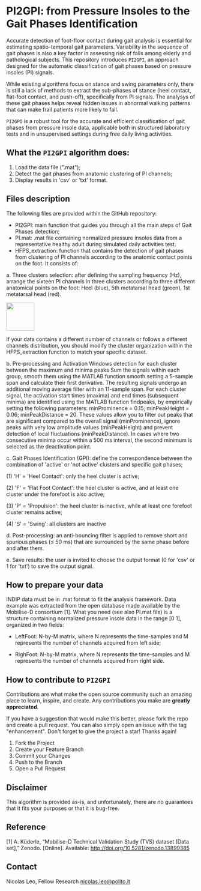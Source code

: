 # PI2GPI: from Pressure Insoles to the Gait Phases Identification

<p align="center">


Accurate detection of foot-floor contact during gait analysis is essential for estimating spatio-temporal gait parameters. Variability in the sequence of gait phases is also a key factor in assessing risk of falls among elderly and pathological subjects. This repository introduces ```PI2GPI```, an approach designed for the automatic classification of gait phases based on pressure insoles (PI) signals.

While existing algorithms focus on stance and swing parameters only, there is still a lack of methods to extract the sub-phases of stance (heel contact, flat-foot contact, and push-off), specifically from PI signals. The analysys of these gait phases helps reveal hidden issues in abnormal walking patterns that can make frail patients more likely to fall. 

```PI2GPI``` is a robust tool for the accurate and efficient classification of gait phases from pressure insole data, applicable both in structured laboratory tests and in unsupervised settings during free daily living activities.


## What the ```PI2GPI``` algorithm does:
1.	Load the data file (".mat");
2.	Detect the gait phases from anatomic clustering of PI channels;
3.	Display results in 'csv' or 'txt' format.

## Files description
The following files are provided within the GitHub repository:
- PI2GPI: main function that guides you through all the main steps of Gait Phases detection;
- PI.mat: .mat file containing normalized pressure insoles data from a representative healthy adult during simulated daily activities test.
- HFPS_extraction: function that contains the detection of gait phases from clustering of PI channels according to the anatomic contact points on the foot. It consists of:</p>
</p>
  a. Three clusters selection: after defining the sampling frequency (Hz), arrange the sixteen PI channels in three clusters according to three different anatomical points on the foot: Heel (blue), 5th metatarsal head (green), 1st metatarsal head (red). </p>
<img  src="https://github.com/Biolab-PoliTO/PI-GaPhI/blob/main/PI_clusters.jpg" width="75"/> </p>
If your data contains a different number of channels or follows a different channels distribution, you should modify the cluster organization within the HFPS_extraction function to match your specific dataset. </p>
  b. Pre-processing and Activation Windows detection for each cluster between the maximum and minima peaks
Sum the signals within each group, smooth them using the MATLAB function smooth setting a 5-sample span and calculate their first derivative. The resulting signals undergo an additional moving average filter with an 11-sample span. For each cluster signal, the activation start times (maxima) and end times (subsequent minima) are identified using the MATLAB function findpeaks, by empirically setting the following parameters:  minProminence = 0.15; minPeakHeight = 0.06; minPeakDistance = 20. These values allow you to filter out peaks that are significant compared to the overall signal (minProminence), ignore peaks with very low amplitude values (minPeakHeight) and prevent detection of local fluctuations (minPeakDistance).  In cases where two consecutive minima occur within a 500 ms interval, the second minimum is selected as the deactivation point. </p>
  c. Gait Phases Identification (GPI): define the correspondence between the combination of 'active' or 'not active' clusters and  specific gait phases; </p>
      (1)	'H' = 'Heel Contact': only the heel cluster is active;</p>
      (2)	'F' = 'Flat Foot Contact': the heel cluster is active, and at least one cluster under the forefoot is also active;</p>
      (3)	'P' = 'Propulsion': the heel cluster is inactive, while at least one forefoot cluster remains active;</p>
      (4) 'S' = 'Swing': all clusters are inactive</p>
  d. Post-processing: an anti-bouncing filter is applied to remove short and spurious phases (≤ 50 ms) that are surrounded by the same phase before and after them. </p>
  e. Save results: the user is invited to choose the output format (0 for 'csv' or 1 for 'txt') to save the output signal. 


## How to prepare your data
INDIP data must be in .mat format to fit the analysis framework. Data example was extracted from the open database made available by the Mobilise-D consortium [1].  What you need (see also PI.mat file) is a structure containing normalized pressure insole data in the range [0 1], organized in two fields: </p> 
- LeftFoot: N-by-M matrix, where N represents the time-samples and M represents the number of channels acquired from left side;</p>
- RighFoot: N-by-M matrix, where N represents the time-samples and M represents the number of channels acquired from right side. </p>



## How to contribute to ```PI2GPI```
Contributions are what make the open source community such an amazing place to learn, inspire, and create. Any contributions you make are **greatly appreciated**.

If you have a suggestion that would make this better, please fork the repo and create a pull request. You can also simply open an issue with the tag "enhancement".
Don't forget to give the project a star! Thanks again!
1. Fork the Project
2. Create your Feature Branch
3. Commit your Changes
4. Push to the Branch
5. Open a Pull Request

## Disclaimer
This algorithm is provided as-is, and unfortunately, there are no guarantees that it fits your purposes or that it is bug-free.


## Reference
[1] A. Küderle, “Mobilise-D Technical Validation Study (TVS) dataset [Data set],” Zenodo. [Online]. Available: http://doi.org/10.5281/zenodo.13899385


## Contact
Nicolas Leo, Fellow Research
nicolas.leo@polito.it
